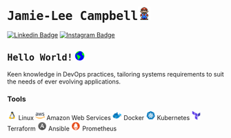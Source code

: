 # <samp>Jamie-Lee Campbell</samp><img src="https://github.com/Jamie-Lee-Campbell/Jamie-Lee-Campbell/blob/main/assets/mario_hello_big.gif" width="30px">

[![Linkedin Badge](https://img.shields.io/badge/LinkedIn-%230077B5.svg?&style=flat-square&logo=linkedin&logoColor=white&color=071A2C&link=https://www.linkedin.com/in/jamie-lee-campbell-8b1269235/)](https://www.linkedin.com/in/jamie-lee-campbell-8b1269235/)
[![Instagram Badge](https://img.shields.io/badge/Instagram-%23E4405F.svg?&style=flat-square&logo=instagram&logoColor=white&color=071A2C&link=https://www.instagram.com/jay_leec/)](https://www.instagram.com/jay_leec/)

## <samp>Hello World!</samp> <img src="https://github.com/Jamie-Lee-Campbell/Jamie-Lee-Campbell/blob/main/assets/earth.gif" width="22px">

Keen knowledge in DevOps practices, tailoring systems requirements to suit the needs of ever evolving applications.

### Tools
<img src="https://github.com/Jamie-Lee-Campbell/Jamie-Lee-Campbell/blob/main/assets/icons8-linux.gif" width="22px">   Linux
<img src="https://github.com/Jamie-Lee-Campbell/Jamie-Lee-Campbell/blob/main/assets/icons8-amazon-web-services-48.png" width="22px">    Amazon Web Services
<img src="https://github.com/Jamie-Lee-Campbell/Jamie-Lee-Campbell/blob/main/assets/icons8-docker-48.png" width="22px">   Docker
<img src="https://github.com/Jamie-Lee-Campbell/Jamie-Lee-Campbell/blob/main/assets/icons8-kubernetes-48.png" width="22px">   Kubernetes
<img src="https://github.com/Jamie-Lee-Campbell/Jamie-Lee-Campbell/blob/main/assets/icons8-terraform-48.png" width="22px">    Terraform
<img src="https://github.com/Jamie-Lee-Campbell/Jamie-Lee-Campbell/blob/main/assets/icons8-ansible-48.png" width="22px">    Ansible
<img src="https://github.com/Jamie-Lee-Campbell/Jamie-Lee-Campbell/blob/main/assets/icons8-prometheus-48.png" width="22px">   Prometheus

